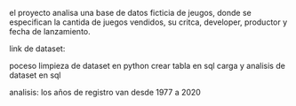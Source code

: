 el proyecto analisa una base de datos ficticia de jeugos, donde se especifican la cantida de juegos vendidos, su critca, developer, productor y fecha de lanzamiento.

link de dataset: 

poceso
limpieza de dataset en python
crear tabla en sql
carga y analisis de dataset en sql

analisis:
los años de registro van desde 1977 a 2020
